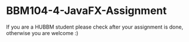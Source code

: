 # BBM104-4-JavaFX-Assignment

If you are a HUBBM student please check after your assignment is done, otherwise you are welcome :)
